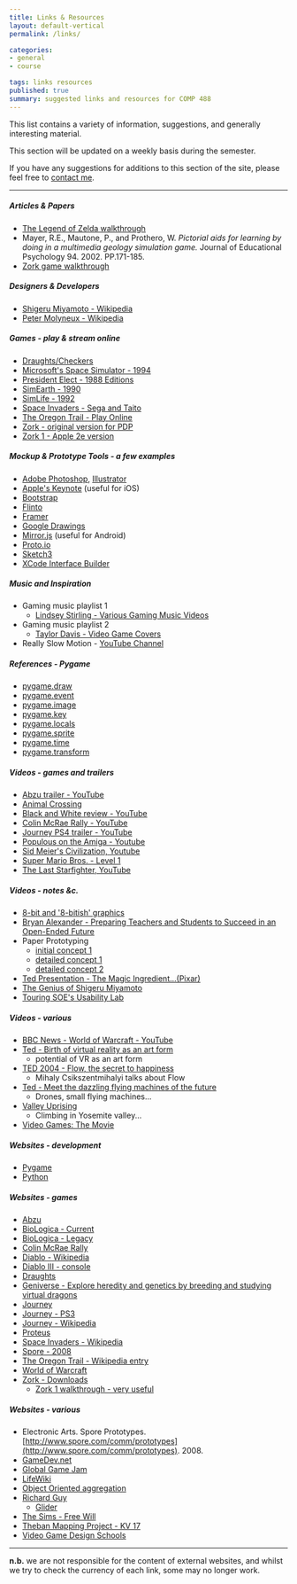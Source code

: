 ```yaml
---
title: Links & Resources
layout: default-vertical
permalink: /links/

categories:
- general
- course

tags: links resources
published: true
summary: suggested links and resources for COMP 488
---
```


This list contains a variety of information, suggestions, and generally interesting material.

This section will be updated on a weekly basis during the semester.

If you have any suggestions for additions to this section of the site, please feel free to [contact me](mailto:nhayward@luc.edu?subject=COMP488-Links).

***

##### Articles & Papers

  * [The Legend of Zelda walkthrough](/assets/docs/extras/game-walkthroughs/LegendofZelda.pdf)
  * Mayer, R.E., Mautone, P., and Prothero, W. *Pictorial aids for learning by doing in a multimedia geology simulation game.* Journal of Educational Psychology 94. 2002. PP.171-185.
  * [Zork game walkthrough](/assets/docs/extras/game-walkthroughs/zork-outline-1995.pdf)

##### Designers & Developers

  * [Shigeru Miyamoto - Wikipedia](https://en.wikipedia.org/wiki/Shigeru_Miyamoto)
  * [Peter Molyneux - Wikipedia](https://en.wikipedia.org/wiki/Peter_Molyneux)

##### Games - play & stream online

  * [Draughts/Checkers](https://archive.org/details/msdos_festival_CHECKERS)
  * [Microsoft's Space Simulator - 1994](https://archive.org/details/msdos_Microsoft_Space_Simulator_1994)
  * [President Elect - 1988 Editions](https://archive.org/details/msdos_President_Elect_-_1988_Edition_1987)
  * [SimEarth - 1990](https://archive.org/details/msdos_SimEarth_-_The_Living_Planet_1990)
  * [SimLife - 1992](https://archive.org/details/msdos_SimLife_1992)
  * [Space Invaders - Sega and Taito](https://archive.org/details/Space_Invaders_1985_Sega_Taito)
  * [The Oregon Trail - Play Online](https://archive.org/details/msdos_Oregon_Trail_The_1990)
  * [Zork - original version for PDP](https://textadventures.co.uk/games/view/5zyoqrsugeopel3ffhz_vq/zork)
  * [Zork 1 - Apple 2e version](https://archive.org/details/a2_Zork_I_The_Great_Underground_Empire_1980_Infocom)

##### Mockup & Prototype Tools - a few examples

  * [Adobe Photoshop](http://goo.gl/GsIYY0), [Illustrator](http://goo.gl/9K8Kfw)
  * [Apple's Keynote](http://keynotopia.com/guides/) (useful for iOS)
  * [Bootstrap](http://getbootstrap.com/)
  * [Flinto](https://www.flinto.com/)
  * [Framer](http://framerjs.com/)
  * [Google Drawings](http://goo.gl/qPRCfG)
  * [Mirror.js](http://jimulabs.com/mirrorjs-preview/) (useful for Android)
  * [Proto.io](https://proto.io/)
  * [Sketch3](http://bohemiancoding.com/sketch/)
  * [XCode Interface Builder](https://developer.apple.com/xcode/interface-builder/)

##### Music and Inspiration

  * Gaming music playlist 1
    * [Lindsey Stirling - Various Gaming Music Videos](https://youtu.be/AuJnvC8voJY?list=PLETuopLfmKSPUH5qO7YjjEuwWO_T9RKZE)
  * Gaming music playlist 2
    * [Taylor Davis - Video Game Covers](https://www.youtube.com/playlist?list=PLABD1A989F27F0162)
  * Really Slow Motion - [YouTube Channel](https://www.youtube.com/user/reallyslowmotion)

##### References - Pygame

  * [pygame.draw](https://www.pygame.org/docs/ref/draw.html)
  * [pygame.event](https://www.pygame.org/docs/ref/event.html)
  * [pygame.image](https://www.pygame.org/docs/ref/image.html)
  * [pygame.key](https://www.pygame.org/docs/ref/key.html)
  * [pygame.locals](https://www.pygame.org/docs/ref/locals.html)
  * [pygame.sprite](https://www.pygame.org/docs/ref/sprite.html)
  * [pygame.time](https://www.pygame.org/docs/ref/time.html)
  * [pygame.transform](https://www.pygame.org/docs/ref/transform.html)

##### Videos - games and trailers

  * [Abzu trailer - YouTube](https://www.youtube.com/watch?v=bpvHqAsNVH0)
  * [Animal Crossing](https://www.youtube.com/watch?v=ADIZLsnArOs)
  * [Black and White review - YouTube](https://www.youtube.com/watch?v=IjMBJ8_-sss)
  * [Colin McRae Rally - YouTube](https://www.youtube.com/watch?v=Ig5qQR6_9cw)
  * [Journey PS4 trailer - YouTube](https://www.youtube.com/watch?v=aYSQAhw_Nrg)
  * [Populous on the Amiga - Youtube](ttps://www.youtube.com/embed/vEJPlseI57o)
  * [Sid Meier's Civilization, Youtube](https://youtu.be/PtK388b9drE?t=1m5s)
  * [Super Mario Bros. - Level 1](https://www.youtube.com/watch?v=PsC0zIhWNww)
  * [The Last Starfighter, YouTube](https://youtu.be/H7NaxBxFWSo)

##### Videos - notes &c.

  * [8-bit and '8-bitish' graphics](https://youtu.be/aMcJ1Jvtef0)
  * [Bryan Alexander - Preparing Teachers and Students to Succeed in an Open-Ended Future](https://vimeo.com/34588627)
  * Paper Prototyping
    * [initial concept 1](https://www.youtube.com/watch?v=FhrrkjMsLQ8)
    * [detailed concept 1](https://www.youtube.com/watch?list=PL_g8_Y7x37oTYonjybtbxl83KTDpviWBR&v=x48qOA2Z_xQ)
    * [detailed concept 2](https://www.youtube.com/watch?v=64vZ76XM5mQ)
  * [Ted Presentation - The Magic Ingredient...(Pixar)](https://www.ted.com/talks/danielle_feinberg_the_magic_ingredient_that_brings_pixar_movies_to_life)
  * [The Genius of Shigeru Miyamoto](https://www.youtube.com/watch?v=K-NBcP0YUQI)
  * [Touring SOE's Usability Lab](https://www.youtube.com/watch?v=pAZglMkQsmg)

##### Videos - various
  * [BBC News - World of Warcraft - YouTube](https://www.youtube.com/watch?v=Y-WiTw7nrz4)
  * [Ted - Birth of virtual reality as an art form ](https://www.ted.com/talks/chris_milk_the_birth_of_virtual_reality_as_an_art_form)
    * potential of VR as an art form
  * [TED 2004 - Flow, the secret to happiness](http://www.ted.com/talks/mihaly_csikszentmihalyi_on_flow)
    * Mihaly Csikszentmihalyi talks about Flow
  * [Ted - Meet the dazzling flying machines of the future ](https://www.ted.com/talks/raffaello_d_andrea_meet_the_dazzling_flying_machines_of_the_future)
    * Drones, small flying machines...
  * [Valley Uprising](http://www.imdb.com/title/tt3784160/)
    * Climbing in Yosemite valley...
  * [Video Games: The Movie](http://videogamesthemovie.com/)

##### Websites - development

  * [Pygame](http://www.pygame.org/lofi.html)
  * [Python](https://www.python.org/)

##### Websites - games

  * [Abzu](http://www.505games.com/games/abzu)
  * [BioLogica - Current](https://concord.org/teaching-genetics/dragons)
  * [BioLogica - Legacy](http://biologica.concord.org/)
  * [Colin McRae Rally](http://pcgamingwiki.com/wiki/Colin_McRae_Rally)
  * [Diablo - Wikipedia](https://en.wikipedia.org/wiki/Diablo_(video_game))
  * [Diablo III - console](https://us.battle.net/d3/en/console/)
  * [Draughts](https://en.wikipedia.org/wiki/Draughts)
  * [Geniverse - Explore heredity and genetics by breeding and studying virtual dragons](https://concord.org/teaching-genetics/dragons)
  * [Journey](http://thatgamecompany.com/games/journey/)
  * [Journey - PS3](https://www.playstation.com/en-us/games/journey-ps3/)
  * [Journey - Wikipedia](https://en.wikipedia.org/wiki/Journey_(2012_video_game))
  * [Proteus](https://en.wikipedia.org/wiki/Proteus_(video_game))
  * [Space Invaders - Wikipedia](https://en.wikipedia.org/wiki/Space_Invaders)
  * [Spore - 2008](https://en.wikipedia.org/wiki/Spore_(2008_video_game))
  * [The Oregon Trail - Wikipedia entry](https://en.wikipedia.org/wiki/The_Oregon_Trail_(video_game))
  * [World of Warcraft](http://us.blizzard.com/en-us/games/wow/)
  * [Zork - Downloads](https://www.infocom-if.org/downloads/downloads.html)
    * [Zork 1 walkthrough - very useful](http://www.eristic.net/games/infocom/zork1.html)

##### Websites - various

  * Electronic Arts. Spore Prototypes. [http://www.spore.com/comm/prototypes](http://www.spore.com/comm/prototypes). 2008.
  * [GameDev.net](https://www.gamedev.net/)
  * [Global Game Jam](http://globalgamejam.org/)
  * [LifeWiki](http://conwaylife.com/wiki/Main_Page)
  * [Object Oriented aggregation](https://atomicobject.com/resources/oo-programming/object-oriented-aggregation)
  * [Richard Guy](http://conwaylife.com/wiki/Richard_Guy)
    * [Glider](http://conwaylife.com/wiki/Glider)
  * [The Sims - Free Will](http://sims.wikia.com/wiki/Free_will)
  * [Theban Mapping Project - KV 17](http://www.thebanmappingproject.com/sites/browse_tomb_831.html)
  * [Video Game Design Schools](https://www.gamedesigning.org/video-game-design-schools/)

***

**n.b.** we are not responsible for the content of external websites, and whilst we try to check the currency of each link, some may no longer work.
